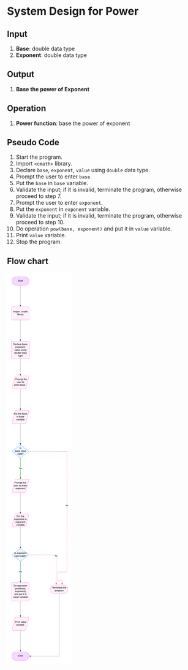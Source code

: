 # System Design for Power

## Input
1. **Base**: double data type
2. **Exponent**: double data type

## Output
1. **Base the power of Exponent**

## Operation
1. **Power function**: base the power of exponent

## Pseudo Code
1. Start the program.
2. Import `<cmath>` library.
3. Declare `base`, `exponent`, `value` using `double` data type.
4. Prompt the user to enter `base`.
5. Put the `base` in `base` variable.
6. Validate the input; if it is invalid, terminate the program, otherwise proceed to step 7.
7. Prompt the user to enter `exponent`.
8. Put the `exponent` in `exponent` variable.
9. Validate the input; if it is invalid, terminate the program, otherwise proceed to step 10.
10. Do operation `pow(base, exponent)` and put it in `value` variable.
11. Print `value` variable.
12. Stop the program.

## Flow chart
![BMI Flowchart](BMI_FLOWCHART.png)